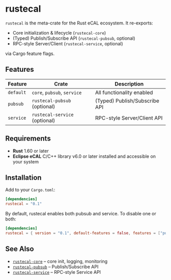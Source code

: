 # rustecal

`rustecal` is the meta-crate for the Rust eCAL ecosystem. It re-exports:

- Core initialization & lifecycle (`rustecal-core`)  
- (Typed) Publish/Subscribe API (`rustecal-pubsub`, optional)  
- RPC-style Server/Client (`rustecal-service`, optional)  

via Cargo feature flags.

## Features

| Feature   | Crate                          | Description                          |
|-----------|--------------------------------|--------------------------------------|
| `default` | `core`, `pubsub`, `service`    | All functionality enabled            |
| `pubsub`  | `rustecal-pubsub` (optional)   | (Typed) Publish/Subscribe API        |
| `service` | `rustecal-service` (optional)  | RPC-style Server/Client API          |

## Requirements

- **Rust** 1.60 or later  
- **Eclipse eCAL** C/C++ library v6.0 or later installed and accessible on your system

## Installation

Add to your `Cargo.toml`:

```toml
[dependencies]
rustecal = "0.1"
```

By default, rustecal enables both pubsub and service. To disable one or both:

```toml
[dependencies]
rustecal = { version = "0.1", default-features = false, features = ["pubsub"] }
```

## See Also

- [`rustecal-core`](https://docs.rs/rustecal-core) – core init, logging, monitoring
- [`rustecal-pubsub`](https://docs.rs/rustecal-pubsub) – Publish/Subscribe API
- [`rustecal-service`](https://docs.rs/rustecal-service) – RPC-style Service API
